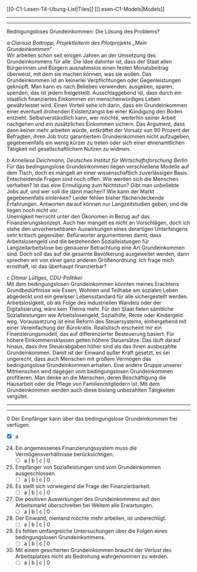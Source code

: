[[0-C1-Lesen-T4-Ubung-List|Tiles]]
[[Lesen-C1-Models|Models]]

---
---

Bedingungsloses Grundeinkommen: Die Lösung des Problems?

*a Clarissa Bottropp, Projektleiterin des Pilotprojekts „Mein Grundeinkommen“*  
Wir arbeiten schon seit einigen Jahren an der Umsetzung des Grundeinkommens für alle. Die Idee dahinter ist, dass der Staat allen Bürgerinnen und Bürgern ausnahmslos einen festen Monatsbeitrag überweist, mit dem sie machen können, was sie wollen. Das Grundeinkommen ist an keinerlei Verpflichtungen oder Gegenleistungen geknüpft. Man kann es nach Belieben verwenden: ausgeben, sparen, spenden, das ist jedem freigestellt. Ausschlaggebend ist, dass durch ein staatlich finanziertes Einkommen ein menschenwürdiges Leben gewährleistet wird. Einen Vorteil sehe ich darin, dass ein Grundeinkommen einer eventuell drohenden Existenzangst bei einer Kündigung den Boden entzieht. Selbstverständlich kann, wer möchte, weiterhin seiner Arbeit nachgehen und ein zusätzliches Einkommen sichern. Das Argument, dass dann keiner mehr arbeiten würde, entkräftet der Vorsatz von 90 Prozent der Befragten, ihren Job trotz garantiertem Grundeinkommen nicht aufzugeben, gegebenenfalls ein wenig kürzer zu treten oder sich einer ehrenamtlichen Tätigkeit mit gesellschaftlichem Nutzen zu widmen.  

*b Anneliese Deichmann, Deutsches Institut für Wirtschaftsforschung Berlin*  
Für das bedingungslose Grundeinkommen liegen verschiedene Modelle auf dem Tisch, doch es mangelt an einer wissenschaftlich zuverlässigen Basis. Entscheidende Fragen sind noch offen. Wie werden sich die Menschen verhalten? Ist das eine Ermutigung zum Nichtstun? Gibt man unbeliebte Jobs auf, und wer soll die dann machen? Wie kann der Markt gegebenenfalls einlenken? Leider fehlen bisher flächendeckende Erfahrungen. Antworten darauf können nur Langzeitstudien geben, und die liegen noch nicht vor.  
Uneinigkeit herrscht unter den Ökonomen in Bezug auf das Finanzierungskonzept. Auch hier mangelt es nicht an Vorschlägen, doch ich stehe den unvorhersehbaren Auswirkungen eines derartigen Unterfangens sehr kritisch gegenüber. Befürworter argumentieren damit, dass Arbeitslosengeld und die bestehenden Sozialleistungen für Langzeitarbeitslose bei genauerer Betrachtung eine Art Grundeinkommen sind. Doch soll das auf die gesamte Bevölkerung ausgeweitet werden, dann sprechen wir von einer ganz anderen Größenordnung. Ich frage mich ernsthaft, ist das überhaupt finanzierbar?  

*c Ditmar Lüttges, CDU-Politiker*  
Mit dem bedingungslosen Grundeinkommen könnten meines Erachtens Grundbedürfnisse wie Essen, Wohnen und Teilhabe am sozialen Leben abgedeckt und ein gewisser Lebensstandard für alle sichergestellt werden. Arbeitslosigkeit, ob als Folge des industriellen Wandels oder der Digitalisierung, wäre kein Thema mehr. Für den Staat fielen sämtliche Sozialleistungen wie Arbeitslosengeld, Sozialhilfe, Rente oder Kindergeld weg. Voraussetzung ist eine Reform des Steuersystems, einhergehend mit einer Vereinfachung der Bürokratie. Realistisch erscheint mir ein Finanzierungsmodell, das auf differenzierter Besteuerung basiert. Für höhere Einkommensklassen gelten höhere Steuersätze. Das läuft darauf hinaus, dass ihre Steuerabgaben höher sind als das ihnen ausbezahlte Grundeinkommen. Damit ist der Einwand außer Kraft gesetzt, es sei ungerecht, dass auch Menschen mit großem Vermögen das bedingungslose Grundeinkommen erhalten. Eine andere Gruppe unserer Mitmenschen wird dagegen vom bedingungslosen Grundeinkommen profitieren. Man denke an die Menschen, deren Beschäftigung die Hausarbeit oder die Pflege von Familienmitgliedern ist. Mit dem Grundeinkommen werden auch diese bislang unbezahlten Tätigkeiten vergütet.  

---
---

0 Der Empfänger kann über das bedingungslose Grundeinkommen frei verfügen.  
- [x] a  

24. Ein angemessenes Finanzierungssystem muss die Vermögensverhältnisse berücksichtigen.  
    - [ ] a  |  b  |  c  |  0  

25. Empfänger von Sozialleistungen sind vom Grundeinkommen ausgeschlossen.  
    - [ ] a  |  b  |  c  |  0  

26. Es stellt sich vorwiegend die Frage der Finanzierbarkeit.  
    - [ ] a  |  b  |  c  |  0  

27. Die positiven Auswirkungen des Grundeinkommens auf den Arbeitsmarkt überschreiten bei Weitem alle Erwartungen.  
    - [ ] a  |  b  |  c  |  0  

28. Der Einwand, niemand möchte mehr arbeiten, ist unberechtigt.  
    - [ ] a  |  b  |  c  |  0  

29. Es fehlen umfangreiche Untersuchungen über die Folgen eines bedingungslosen Grundeinkommens.  
    - [ ] a  |  b  |  c  |  0  

30. Mit einem gesicherten Grundeinkommen braucht der Verlust des Arbeitsplatzes nicht als Bedrohung wahrgenommen zu werden.  
    - [ ] a  |  b  |  c  |  0  